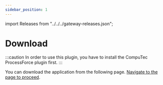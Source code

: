 ```yaml
---
sidebar_position: 1
---
```


import Releases from "../../../gateway-releases.json";

# Download

:::caution
    In order to use this plugin, you have to install the CompuTec ProcessForce plugin first.
:::

You can download the application from the following page. [Navigate to the page to proceed](https://learn.computec.one/docs/labels/releases/download#appengine-computec-labels-plugin).
